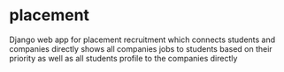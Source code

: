 # placement
 Django web app for placement recruitment which connects students and companies directly shows all companies jobs to students based on their priority as well as all students profile to the companies directly 
